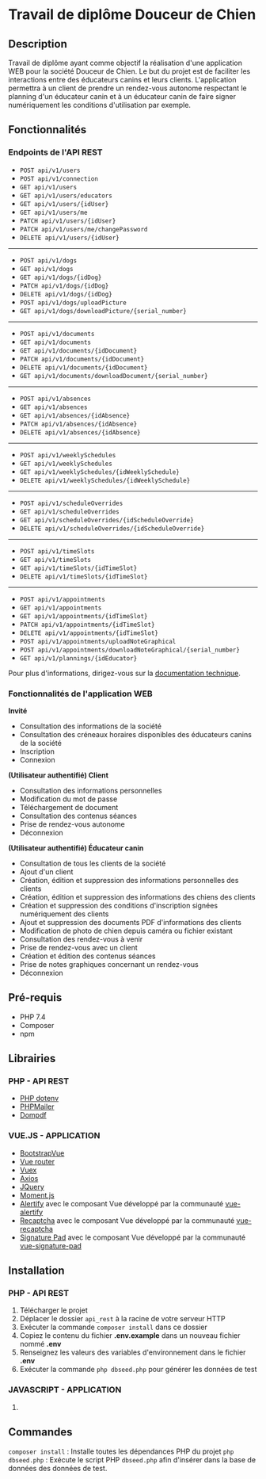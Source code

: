 Travail de diplôme Douceur de Chien
======

## Description

Travail de diplôme ayant comme objectif la réalisation d'une application WEB pour la société Douceur de Chien. Le but du projet est de faciliter les interactions entre des éducateurs canins et leurs clients. L'application permettra à un client de prendre un rendez-vous autonome respectant le planning d'un éducateur canin et à un éducateur canin de faire signer numériquement les conditions d'utilisation  par exemple.

## Fonctionnalités

### Endpoints de l'API REST

* `POST api/v1/users`
* `POST api/v1/connection`
* `GET api/v1/users`
* `GET api/v1/users/educators`
* `GET api/v1/users/{idUser}`
* `GET api/v1/users/me`
* `PATCH api/v1/users/{idUser}`
* `PATCH api/v1/users/me/changePassword`
* `DELETE api/v1/users/{idUser}`

------

* `POST api/v1/dogs`
* `GET api/v1/dogs`
* `GET api/v1/dogs/{idDog}`
* `PATCH api/v1/dogs/{idDog}`
* `DELETE api/v1/dogs/{idDog}`
* `POST api/v1/dogs/uploadPicture`
* `GET api/v1/dogs/downloadPicture/{serial_number}`

------

* `POST api/v1/documents`
* `GET api/v1/documents`
* `GET api/v1/documents/{idDocument}`
* `PATCH api/v1/documents/{idDocument}`
* `DELETE api/v1/documents/{idDocument}`
* `GET api/v1/documents/downloadDocument/{serial_number}`

------

* `POST api/v1/absences`
* `GET api/v1/absences`
* `GET api/v1/absences/{idAbsence}`
* `PATCH api/v1/absences/{idAbsence}`
* `DELETE api/v1/absences/{idAbsence}`

------

* `POST api/v1/weeklySchedules`
* `GET api/v1/weeklySchedules`
* `GET api/v1/weeklySchedules/{idWeeklySchedule}`
* `DELETE api/v1/weeklySchedules/{idWeeklySchedule}`

------

* `POST api/v1/scheduleOverrides`
* `GET api/v1/scheduleOverrides`
* `GET api/v1/scheduleOverrides/{idScheduleOverride}`
* `DELETE api/v1/scheduleOverrides/{idScheduleOverride}`

------

* `POST api/v1/timeSlots`
* `GET api/v1/timeSlots`
* `GET api/v1/timeSlots/{idTimeSlot}`
* `DELETE api/v1/timeSlots/{idTimeSlot}`

------

* `POST api/v1/appointments`
* `GET api/v1/appointments`
* `GET api/v1/appointments/{idTimeSlot}`
* `PATCH api/v1/appointments/{idTimeSlot}`
* `DELETE api/v1/appointments/{idTimeSlot}`
* `POST api/v1/appointments/uploadNoteGraphical`
* `POST api/v1/appointments/downloadNoteGraphical/{serial_number}`
* `GET api/v1/plannings/{idEducator}`

Pour plus d'informations, dirigez-vous sur la [documentation technique](./documentation/documentation_technique.md).

### Fonctionnalités de l'application WEB

**Invité**

* Consultation des informations de la société
* Consultation des créneaux horaires disponibles des éducateurs canins de la société
* Inscription
* Connexion

**(Utilisateur authentifié) Client**

* Consultation des informations personnelles
* Modification du mot de passe
* Téléchargement de document
* Consultation des contenus séances
* Prise de rendez-vous autonome
* Déconnexion

**(Utilisateur authentifié) Éducateur canin**

* Consultation de tous les clients de la société
* Ajout d'un client
* Création, édition et suppression des informations personnelles des clients
* Création, édition et suppression des informations des chiens des clients
* Création et suppression des conditions d'inscription signées numériquement des clients
* Ajout et suppression des documents PDF d'informations des clients
* Modification de photo de chien depuis caméra ou fichier existant
* Consultation des rendez-vous à venir
* Prise de rendez-vous avec un client
* Création et édition des contenus séances
* Prise de notes graphiques concernant un rendez-vous
* Déconnexion

## Pré-requis

* PHP 7.4
* Composer
* npm

## Librairies

### PHP - API REST

* [PHP dotenv](https://github.com/vlucas/phpdotenv)
* [PHPMailer](https://github.com/PHPMailer/PHPMailer)
* [Dompdf](https://github.com/dompdf/dompdf)

### VUE.JS - APPLICATION

* [BootstrapVue](https://bootstrap-vue.org/)
* [Vue router](https://router.vuejs.org/)
* [Vuex](https://vuex.vuejs.org/)
* [Axios](https://github.com/axios/axios)
* [JQuery](https://jquery.com/)
* [Moment.js](https://momentjs.com/)
* [Alertify](https://alertifyjs.com/) avec le composant Vue développé par la communauté [vue-alertify](https://github.com/sj82516/vue-alertify)
* [Recaptcha](https://www.google.com/recaptcha/about/) avec le composant Vue développé par la communauté [vue-recaptcha](https://www.npmjs.com/package/vue-recaptcha)
* [Signature Pad](https://github.com/szimek/signature_pad) avec le composant Vue développé par la communauté [vue-signature-pad](https://github.com/neighborhood999/vue-signature-pad#readme)

## Installation

### PHP - API REST

1. Télécharger le projet
2. Déplacer le dossier `api_rest` à la racine de votre serveur HTTP
3. Exécuter la commande ``composer install`` dans ce dossier
4. Copiez le contenu du fichier **.env.example** dans un nouveau fichier nommé **.env**
5. Renseignez les valeurs des variables d'environnement dans le fichier **.env**
6. Exécuter la commande `php dbseed.php` pour générer les données de test

### JAVASCRIPT - APPLICATION

1. 

## Commandes

``composer install`` : Installe toutes les dépendances PHP du projet
`php dbseed.php` : Exécute le script PHP `dbseed.php` afin d'insérer dans la base de données des données de test.